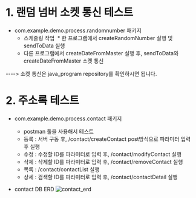 # 1. 랜덤 넘버 소켓 통신 테스트

* com.example.demo.process.randomnumber 패키지
  * 스케줄링 작업
  * 한 프로그램에서 createRandomNumber 실행 및 sendToData 실행
  * 다른 프로그램에서 createDateFromMaster 실행 후, sendToData와 createDateFromMaster 소켓 통신

----> 소켓 통신은 java_program repository를 확인하시면 됩니다.


# 2. 주소록 테스트

* com.example.demo.process.contact 패키지
  * postman 툴을 사용해서 테스트
  * 등록 : 서버 구동 후, /contact/createContact post방식으로 파라미터 입력 후 실행
  * 수정 : 수정할	ID를 파라미터로	입력 후,	/contact/modifyContact 실행
  * 삭제 : 삭제할	ID를 파라미터로	입력 후,	/contact/removeContact 실행
  * 목록 : /contact/contactList 실행
  * 상세 : 검색할	ID를 파라미터로	입력 후, /contact/contactDetail 실행

* contact DB ERD
![contact_erd](./image/contact_erd.PNG)

